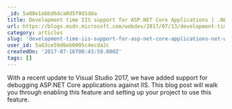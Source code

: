 ```yaml
---
_id: 5a88e1abbd6dca0d5f0d1dda
title: Development time IIS support for ASP.NET Core Applications | .NET Web Development and Tools Blog
url: https://blogs.msdn.microsoft.com/webdev/2017/07/13/development-time-iis-support-for-asp-net-core-applications/
category: articles
slug: 'development-time-iis-support-for-asp-net-core-applications-net-web-development-and-tools-blog'
user_id: 5a83ce59d6eb0005c4ecda2c
createdOn: '2017-07-16T00:43:59.000Z'
tags: []
---
```


With a recent update to Visual Studio 2017, we have added support for debugging ASP.NET Core applications against IIS. This blog post will walk you through enabling this feature and setting up your project to use this feature.
